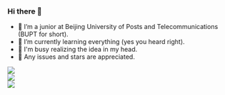 ### Hi there 👋


- 🏫 I’m a junior at Beijing University of Posts and Telecommunications (BUPT for short).
- 📖 I’m currently learning everything (yes you heard right).
- 🤯 I'm busy realizing the idea in my head.
- 🥳 Any issues and stars are appreciated.


<!-- &bg_color=30,f8d845,f04077,bf55db,8faadc -->
<!-- &bg_color=30,20002c,7303c0,ec38bc -->
<!-- &bg_color=30,83a4d4,b6fbff -->

<a href="https://github.com/QQKdeGit/QQKdeGit">
  <img align="center" src="https://github-readme-stats.vercel.app/api?username=QQKdeGit&count_private=true&include_all_commits=true&show_icons=true&icon_color=ffffff&bg_color=45,f8d845,f04077,bf55da&title_color=ffffff&text_color=ffffff" />

  <br/>
  
  <img align="center" src="https://github-readme-stats.vercel.app/api/top-langs/?username=QQKdeGit&layout=compact&card_width=445&bg_color=30,f2696a,f04077,cb50c2,c055d9&title_color=ffffff&text_color=ffffff" />
  
  <br/>
  
  <img align="center" src="https://github-readme-stats.vercel.app/api/wakatime?username=QQKdeWakatime&bg_color=55,f15670,c055d9,a3caf4&title_color=ffffff&text_color=ffffff&layout=compact" />
  
  <br/>
</a>

